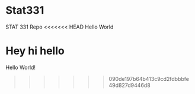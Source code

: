 # Stat331
STAT 331 Repo
<<<<<<< HEAD
Hello World


Hey hi hello
=======
Hello World!
>>>>>>> 090de197b64b413c9cd2fdbbbfe49d827d9446d8
